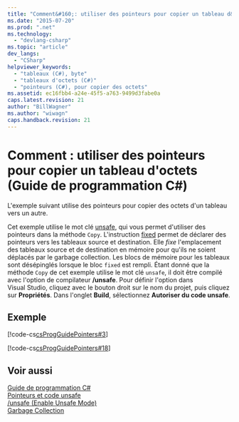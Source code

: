 ```yaml
---
title: "Comment&#160;: utiliser des pointeurs pour copier un tableau d&#39;octets (Guide de programmation&#160;C#) | Microsoft Docs"
ms.date: "2015-07-20"
ms.prod: ".net"
ms.technology: 
  - "devlang-csharp"
ms.topic: "article"
dev_langs: 
  - "CSharp"
helpviewer_keywords: 
  - "tableaux (C#), byte"
  - "tableaux d'octets (C#)"
  - "pointeurs (C#), pour copier des octets"
ms.assetid: ec16fbb4-a24e-45f5-a763-9499d3fabe0a
caps.latest.revision: 21
author: "BillWagner"
ms.author: "wiwagn"
caps.handback.revision: 21
---
```

# Comment&#160;: utiliser des pointeurs pour copier un tableau d&#39;octets (Guide de programmation&#160;C#)
L'exemple suivant utilise des pointeurs pour copier des octets d'un tableau vers un autre.  
  
 Cet exemple utilise le mot clé [unsafe](../../../csharp/language-reference/keywords/unsafe.md), qui vous permet d'utiliser des pointeurs dans la méthode `Copy`.  L'instruction [fixed](../../../csharp/language-reference/keywords/fixed-statement.md) permet de déclarer des pointeurs vers les tableaux source et destination.  Elle *fixe* l'emplacement des tableaux source et de destination en mémoire pour qu'ils ne soient déplacés par le garbage collection.  Les blocs de mémoire pour les tableaux sont désépinglés lorsque le bloc `fixed` est rempli.  Étant donné que la méthode `Copy` de cet exemple utilise le mot clé `unsafe`, il doit être compilé avec l'option de compilateur **\/unsafe**.  Pour définir l'option dans Visual Studio, cliquez avec le bouton droit sur le nom du projet, puis cliquez sur **Propriétés**.  Dans l'onglet **Build**, sélectionnez **Autoriser du code unsafe**.  
  
## Exemple  
 [!code-cs[csProgGuidePointers#3](../../../csharp/programming-guide/unsafe-code-pointers/codesnippet/csharp/Pointers/Pointers2.cs#3)]  
  
 [!code-cs[csProgGuidePointers#18](../../../csharp/programming-guide/unsafe-code-pointers/codesnippet/csharp/Pointers/Pointers.cs#18)]  
  
## Voir aussi  
 [Guide de programmation C\#](../../../csharp/programming-guide/index.md)   
 [Pointeurs et code unsafe](../../../csharp/programming-guide/unsafe-code-pointers/index.md)   
 [\/unsafe \(Enable Unsafe Mode\)](../../../csharp/language-reference/compiler-options/unsafe-compiler-option.md)   
 [Garbage Collection](../Topic/Garbage%20Collection.md)